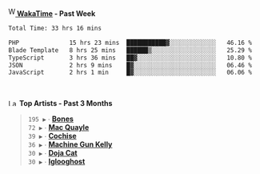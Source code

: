 <img src="https://github.com/dxnter/dxnter/assets/17434202/67b21fa4-d36d-46f9-9dec-f23d976b00ef" alt="WakaTime Logo" width="14" height="18"/><a href="https://wakatime.com/@dxnter" target="_blank"><strong> WakaTime</strong></a><strong> - Past Week</strong>

<!--START_SECTION:waka-->

```txt
Total Time: 33 hrs 16 mins

PHP              15 hrs 23 mins  ███████████▓░░░░░░░░░░░░░   46.16 %
Blade Template   8 hrs 25 mins   ██████▒░░░░░░░░░░░░░░░░░░   25.29 %
TypeScript       3 hrs 36 mins   ██▓░░░░░░░░░░░░░░░░░░░░░░   10.80 %
JSON             2 hrs 9 mins    █▓░░░░░░░░░░░░░░░░░░░░░░░   06.46 %
JavaScript       2 hrs 1 min     █▓░░░░░░░░░░░░░░░░░░░░░░░   06.06 %
```

<!--END_SECTION:waka-->

<br/>

<!--START_LASTFM_ARTISTS:{"period": "3month", "rows": 6}-->
<a href="https://last.fm" target="_blank"><img src="https://user-images.githubusercontent.com/17434202/215290617-e793598d-d7c9-428f-9975-156db1ba89cc.svg" alt="Last.fm Logo" width="18" height="13"/></a> **Top Artists - Past 3 Months**

> `195 ▶️` ∙ **[Bones](https://www.last.fm/music/Bones)**<br/>
> `72 ▶️` ∙ **[Mac Quayle](https://www.last.fm/music/Mac+Quayle)**<br/>
> `39 ▶️` ∙ **[Cochise](https://www.last.fm/music/Cochise)**<br/>
> `36 ▶️` ∙ **[Machine Gun Kelly](https://www.last.fm/music/Machine+Gun+Kelly)**<br/>
> `30 ▶️` ∙ **[Doja Cat](https://www.last.fm/music/Doja+Cat)**<br/>
> `30 ▶️` ∙ **[Iglooghost](https://www.last.fm/music/Iglooghost)**<br/>
<!--END_LASTFM_ARTISTS-->
